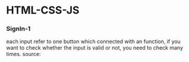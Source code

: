 # HTML-CSS-JS
### SignIn-1
each input refer to one button which connected with an function, if you want to check whether the input is valid or not, you need to check many times.
source:
